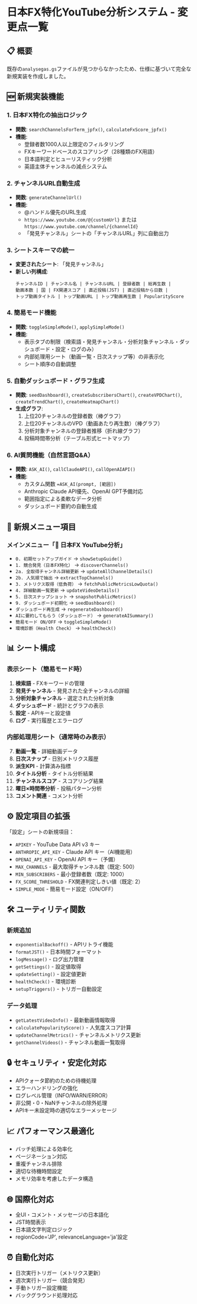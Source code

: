 # 日本FX特化YouTube分析システム - 変更点一覧

## 📋 概要
既存の`analysegas.gs`ファイルが見つからなかったため、仕様に基づいて完全な新規実装を作成しました。

## 🆕 新規実装機能

### 1. 日本FX特化の抽出ロジック
- **関数**: `searchChannelsForTerm_jpfx()`, `calculateFxScore_jpfx()`
- **機能**: 
  - 登録者数1000人以上限定のフィルタリング
  - FXキーワードベースのスコアリング（28種類のFX用語）
  - 日本語判定とヒューリスティック分析
  - 英語主体チャンネルの減点システム

### 2. チャンネルURL自動生成
- **関数**: `generateChannelUrl()`
- **機能**: 
  - @ハンドル優先のURL生成
  - `https://www.youtube.com/@{customUrl}` または `https://www.youtube.com/channel/{channelId}`
  - 「発見チャンネル」シートの「チャンネルURL」列に自動出力

### 3. シートスキーマの統一
- **変更されたシート**: 「発見チャンネル」
- **新しい列構成**:
  ```
  チャンネルID | チャンネル名 | チャンネルURL | 登録者数 | 総再生数 | 
  動画本数 | 国 | FX関連スコア | 直近投稿(JST) | 直近投稿から日数 | 
  トップ動画タイトル | トップ動画URL | トップ動画再生数 | PopularityScore
  ```

### 4. 簡易モード機能
- **関数**: `toggleSimpleMode()`, `applySimpleMode()`
- **機能**: 
  - 表示タブの制限（検索語・発見チャンネル・分析対象チャンネル・ダッシュボード・設定・ログのみ）
  - 内部処理用シート（動画一覧・日次スナップ等）の非表示化
  - シート順序の自動調整

### 5. 自動ダッシュボード・グラフ生成
- **関数**: `seedDashboard()`, `createSubscribersChart()`, `createVPDChart()`, `createTrendChart()`, `createHeatmapChart()`
- **生成グラフ**:
  1. 上位20チャンネルの登録者数（棒グラフ）
  2. 上位20チャンネルのVPD（動画あたり再生数）（棒グラフ）
  3. 分析対象チャンネルの登録者推移（折れ線グラフ）
  4. 投稿時間帯分析（テーブル形式ヒートマップ）

### 6. AI質問機能（自然言語Q&A）
- **関数**: `ASK_AI()`, `callClaudeAPI()`, `callOpenAIAPI()`
- **機能**: 
  - カスタム関数 `=ASK_AI(prompt, [範囲])`
  - Anthropic Claude API優先、OpenAI GPT予備対応
  - 範囲指定による柔軟なデータ分析
  - ダッシュボード要約の自動生成

## 🔧 新規メニュー項目

### メインメニュー「🎯 日本FX YouTube分析」
- `0. 初期セットアップガイド` → `showSetupGuide()`
- `1. 競合発見（日本FX特化）` → `discoverChannels()`
- `2a. 全取得チャンネル詳細更新` → `updateAllChannelDetails()`
- `2b. 人気順で抽出` → `extractTopChannels()`
- `3. メトリクス取得（低負荷）` → `fetchPublicMetricsLowQuota()`
- `4. 詳細動画一覧更新` → `updateVideoDetails()`
- `5. 日次スナップショット` → `snapshotPublicMetrics()`
- `9. ダッシュボード初期化` → `seedDashboard()`
- `ダッシュボード再生成` → `regenerateDashboard()`
- `AIに要約してもらう（ダッシュボード）` → `generateAISummary()`
- `簡易モード ON/OFF` → `toggleSimpleMode()`
- `環境診断（Health Check）` → `healthCheck()`

## 📊 シート構成

### 表示シート（簡易モード時）
1. **検索語** - FXキーワードの管理
2. **発見チャンネル** - 発見された全チャンネルの詳細
3. **分析対象チャンネル** - 選定された分析対象
4. **ダッシュボード** - 統計とグラフの表示
5. **設定** - APIキーと設定値
6. **ログ** - 実行履歴とエラーログ

### 内部処理用シート（通常時のみ表示）
7. **動画一覧** - 詳細動画データ
8. **日次スナップ** - 日別メトリクス履歴
9. **派生KPI** - 計算済み指標
10. **タイトル分析** - タイトル分析結果
11. **チャンネルスコア** - スコアリング結果
12. **曜日×時間帯分析** - 投稿パターン分析
13. **コメント関連** - コメント分析

## ⚙️ 設定項目の拡張

「設定」シートの新規項目：
- `APIKEY` - YouTube Data API v3 キー
- `ANTHROPIC_API_KEY` - Claude API キー（AI機能用）
- `OPENAI_API_KEY` - OpenAI API キー（予備）
- `MAX_CHANNELS` - 最大取得チャンネル数（既定: 500）
- `MIN_SUBSCRIBERS` - 最小登録者数（既定: 1000）
- `FX_SCORE_THRESHOLD` - FX関連判定しきい値（既定: 2）
- `SIMPLE_MODE` - 簡易モード設定（ON/OFF）

## 🛠️ ユーティリティ関数

### 新規追加
- `exponentialBackoff()` - APIリトライ機能
- `formatJST()` - 日本時間フォーマット
- `logMessage()` - ログ出力管理
- `getSettings()` - 設定値取得
- `updateSetting()` - 設定値更新
- `healthCheck()` - 環境診断
- `setupTriggers()` - トリガー自動設定

### データ処理
- `getLatestVideoInfo()` - 最新動画情報取得
- `calculatePopularityScore()` - 人気度スコア計算
- `updateChannelMetrics()` - チャンネルメトリクス更新
- `getChannelVideos()` - チャンネル動画一覧取得

## 🔒 セキュリティ・安定化対応

- APIクォータ節約のための待機処理
- エラーハンドリングの強化
- ログレベル管理（INFO/WARN/ERROR）
- 非公開・0・NaNチャンネルの除外処理
- APIキー未設定時の適切なエラーメッセージ

## 📈 パフォーマンス最適化

- バッチ処理による効率化
- ページネーション対応
- 重複チャンネル排除
- 適切な待機時間設定
- メモリ効率を考慮したデータ構造

## 🌐 国際化対応

- 全UI・コメント・メッセージの日本語化
- JST時間表示
- 日本語文字判定ロジック
- regionCode='JP', relevanceLanguage='ja'設定

## ⏰ 自動化対応

- 日次実行トリガー（メトリクス更新）
- 週次実行トリガー（競合発見）
- 手動トリガー設定機能
- バックグラウンド処理対応